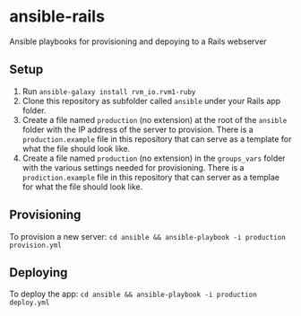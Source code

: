# ansible-rails

Ansible playbooks for provisioning and depoying to a Rails webserver

## Setup

1. Run `ansible-galaxy install rvm_io.rvm1-ruby`
2. Clone this repository as subfolder called `ansible` under your Rails app folder.
3. Create a file named `production` (no extension) at the root of the `ansible` folder with the IP address of the server to provision.  There is a `production.example` file in this repository that can serve as a template for what the file should look like.
4. Create a file named `production` (no extension) in the `groups_vars` folder with the various settings needed for provisioning.  There is a `prodiction.example` file in this repository that can server as a templae for what the file should look like.

## Provisioning
To provision a new server:
`cd ansible && ansible-playbook -i production provision.yml`

## Deploying
To deploy the app: 
`cd ansible && ansible-playbook -i production deploy.yml`
